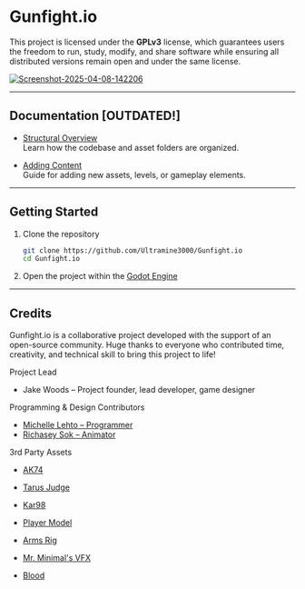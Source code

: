 # Gunfight.io

This project is licensed under the **GPLv3** license, which guarantees users the freedom to run, study, modify, and share software while ensuring all distributed versions remain open and under the same license.

<a href="https://ibb.co/PGd10fCL"><img src="https://i.ibb.co/GQqCNbP6/Screenshot-2025-04-08-142206.png" alt="Screenshot-2025-04-08-142206" border="0"></a>

---

## Documentation [OUTDATED!]

- [Structural Overview](https://docs.google.com/document/d/1jWBEwnT29V8z_T25yzT65mU_OWR1ia4tj7IN8MX6FJ8/edit?tab=t.0)  
  Learn how the codebase and asset folders are organized.

- [Adding Content](https://docs.google.com/document/d/1-I65db70KUyKWgYy2Y3p1gbm2bHPiuWRdZpYLnCl6Tg/edit?tab=t.0)  
  Guide for adding new assets, levels, or gameplay elements.

---

## Getting Started

1. Clone the repository  
   ```bash
   git clone https://github.com/Ultramine3000/Gunfight.io
   cd Gunfight.io

2. Open the project within the [Godot Engine](https://godotengine.org/)

---

## Credits

Gunfight.io is a collaborative project developed with the support of an open-source community. Huge thanks to everyone who contributed time, creativity, and technical skill to bring this project to life!

Project Lead
- Jake Woods – Project founder, lead developer, game designer

Programming & Design Contributors
- [Michelle Lehto – Programmer](https://www.michellelehto-gamedesign.com/)
- [Richasey Sok – Animator](https://www.artstation.com/richmemes/profile)

3rd Party Assets

- [AK74](https://sketchfab.com/3d-models/low-poly-aks-74-f2954db658a24c6eaced03e7f33e3bd3)
- [Tarus Judge](https://sketchfab.com/3d-models/low-poly-taurus-raging-bull-454-casull-599549ef512e4eb29824429d574f1a17)
- [Kar98](https://sketchfab.com/3d-models/low-poly-kar98k-d0ffca9b52864541ae5adbafb8d14064)

- [Player Model](https://sketchfab.com/3d-models/low-poly-soldier-0761b06f2b8a4d309c074f87525a0142)
- [Arms Rig](https://hozq3d.gumroad.com/l/LVA4)

- [Mr. Minimal's VFX](https://sketchfab.com/3d-models/showcase-pedestral-1cbd0a3615304b3d91265e1886c71fae)

- [Blood](https://github.com/Alenvei/GODOT4-Blood-splatter-Tutorial)
